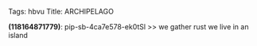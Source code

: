 Tags: hbvu
Title: ARCHIPELAGO
  
**(118164871779)**: pip-sb-4ca7e578-ek0tSl >> we gather rust we live in an island